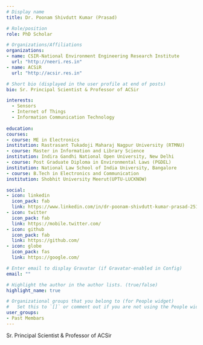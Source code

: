 ```yaml
---
# Display name
title: Dr. Poonam Shivdutt Kumar (Prasad)

# Role/position
role: PhD Scholar 

# Organizations/Affiliations
organizations:
- name: CSIR-National Environment Engineering Research Institute
  url: "http://neeri.res.in"
- name: ACSiR
  url: "http://acsir.res.in"

# Short bio (displayed in the user profile at end of posts)
bio: Sr. Principal Scientist & Professor of ACSir

interests:
  - Sensors
  - Internet of Things
  - Information Communication Technology
   
education:
courses:
- course: ME in Electronics
institution: Rastrasant Tukadoji Maharaj Nagpur University (RTMNU)
- course: Master in Information and Library Science
institution: Indira Gandhi National Open University, New Delhi
- course: Post Graduate Diploma in Environmental Laws (PGDEL)
institution: National Law School of India University, Bangalore
- course: B.Tech in Electronics and Communication
institution: Shobhit University Meerut(UPTU-LUCKNOW)

social:
- icon: linkedin
  icon_pack: fab
  link: https://www.linkedin.com/in/dr-poonam-shivdutt-kumar-prasad-2514142/
- icon: twitter
  icon_pack: fab
  link: https://mobile.twitter.com/
- icon: github
  icon_pack: fab
  link: https://github.com/
- icon: globe
  icon_pack: fas
  link: https://google.com/

# Enter email to display Gravatar (if Gravatar-enabled in Config)
email: ""

# Highlight the author in the author lists. (true/false)
highlight_name: true

# Organizational groups that you belong to (for People widget)
#   Set this to `[]` or comment out if you are not using the People widget.
user_groups:
- Past Membars
---
```



Sr. Principal Scientist & Professor of ACSir

